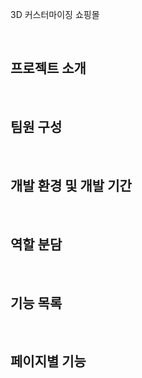 3D 커스터마이징 쇼핑몰

<br>

## 프로젝트 소개

<br>

## 팀원 구성


<br>

## 개발 환경 및 개발 기간

<br>

## 역할 분담

<br>

## 기능 목록

<br>

## 페이지별 기능
